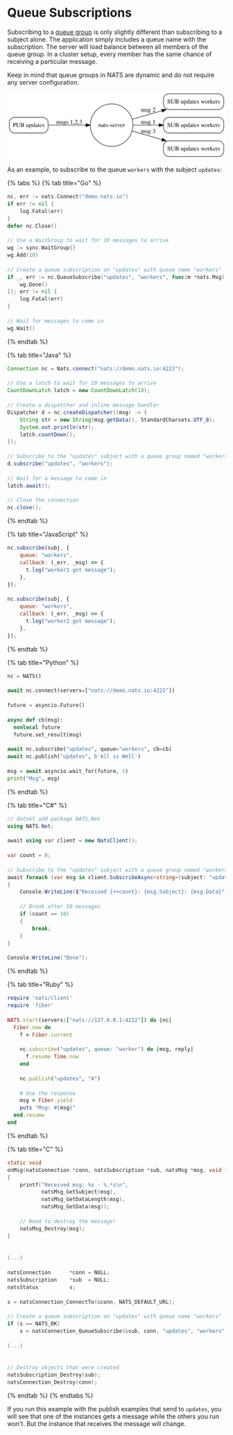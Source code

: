 # Queue Subscriptions

Subscribing to a [queue group](../../../nats-concepts/core-nats/queue-groups/queue.md) is only slightly different than subscribing to a subject alone. The application simply includes a queue name with the subscription. The server will load balance between all members of the queue group. In a cluster setup, every member has the same chance of receiving a particular message.

Keep in mind that queue groups in NATS are dynamic and do not require any server configuration.

![](../../../.gitbook/assets/queues.svg)

As an example, to subscribe to the queue `workers` with the subject `updates`:

{% tabs %}
{% tab title="Go" %}
```go
nc, err := nats.Connect("demo.nats.io")
if err != nil {
    log.Fatal(err)
}
defer nc.Close()

// Use a WaitGroup to wait for 10 messages to arrive
wg := sync.WaitGroup{}
wg.Add(10)

// Create a queue subscription on "updates" with queue name "workers"
if _, err := nc.QueueSubscribe("updates", "workers", func(m *nats.Msg) {
    wg.Done()
}); err != nil {
    log.Fatal(err)
}

// Wait for messages to come in
wg.Wait()
```
{% endtab %}

{% tab title="Java" %}
```java
Connection nc = Nats.connect("nats://demo.nats.io:4222");

// Use a latch to wait for 10 messages to arrive
CountDownLatch latch = new CountDownLatch(10);

// Create a dispatcher and inline message handler
Dispatcher d = nc.createDispatcher((msg) -> {
    String str = new String(msg.getData(), StandardCharsets.UTF_8);
    System.out.println(str);
    latch.countDown();
});

// Subscribe to the "updates" subject with a queue group named "workers"
d.subscribe("updates", "workers");

// Wait for a message to come in
latch.await(); 

// Close the connection
nc.close();
```
{% endtab %}

{% tab title="JavaScript" %}
```javascript
nc.subscribe(subj, {
    queue: "workers",
    callback: (_err, _msg) => {
      t.log("worker1 got message");
    },
});

nc.subscribe(subj, {
    queue: "workers",
    callback: (_err, _msg) => {
      t.log("worker2 got message");
    },
});
```
{% endtab %}

{% tab title="Python" %}
```python
nc = NATS()

await nc.connect(servers=["nats://demo.nats.io:4222"])

future = asyncio.Future()

async def cb(msg):
  nonlocal future
  future.set_result(msg)

await nc.subscribe("updates", queue="workers", cb=cb)
await nc.publish("updates", b'All is Well')

msg = await asyncio.wait_for(future, 1)
print("Msg", msg)
```
{% endtab %}

{% tab title="C#" %}
```csharp
// dotnet add package NATS.Net
using NATS.Net;

await using var client = new NatsClient();

var count = 0;

// Subscribe to the "updates" subject with a queue group named "workers"
await foreach (var msg in client.SubscribeAsync<string>(subject: "updates", queueGroup: "workers"))
{
    Console.WriteLine($"Received {++count}: {msg.Subject}: {msg.Data}");
    
    // Break after 10 messages
    if (count == 10)
    {
        break;
    }
}

Console.WriteLine("Done");
```
{% endtab %}

{% tab title="Ruby" %}
```ruby
require 'nats/client'
require 'fiber'

NATS.start(servers:["nats://127.0.0.1:4222"]) do |nc|
  Fiber.new do
    f = Fiber.current

    nc.subscribe("updates", queue: "worker") do |msg, reply|
      f.resume Time.now
    end

    nc.publish("updates", "A")

    # Use the response
    msg = Fiber.yield
    puts "Msg: #{msg}"
  end.resume
end
```
{% endtab %}

{% tab title="C" %}
```c
static void
onMsg(natsConnection *conn, natsSubscription *sub, natsMsg *msg, void *closure)
{
    printf("Received msg: %s - %.*s\n",
           natsMsg_GetSubject(msg),
           natsMsg_GetDataLength(msg),
           natsMsg_GetData(msg));

    // Need to destroy the message!
    natsMsg_Destroy(msg);
}


(...)

natsConnection      *conn = NULL;
natsSubscription    *sub  = NULL;
natsStatus          s;

s = natsConnection_ConnectTo(&conn, NATS_DEFAULT_URL);

// Create a queue subscription on "updates" with queue name "workers"
if (s == NATS_OK)
    s = natsConnection_QueueSubscribe(&sub, conn, "updates", "workers", onMsg, NULL);

(...)


// Destroy objects that were created
natsSubscription_Destroy(sub);
natsConnection_Destroy(conn);
```
{% endtab %}
{% endtabs %}

If you run this example with the publish examples that send to `updates`, you will see that one of the instances gets a message while the others you run won't. But the instance that receives the message will change.

